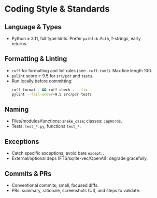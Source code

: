 # Coding Style & Standards

## Language & Types
- Python ≥ 3.11, full type hints. Prefer `pathlib.Path`, f-strings, early returns.

## Formatting & Linting
- `ruff` for formatting and lint rules (see `.ruff.toml`). Max line length 100.
- `pylint` score ≥ 9.5 for `src/pdr` and `tests`.
- Run locally before committing:
  ```bash
  ruff format . && ruff check . --fix
  pylint --fail-under=9.5 src/pdr tests
  ```

## Naming
- Files/modules/functions: `snake_case`; classes: `CapWords`.
- Tests: `test_*.py`, functions `test_*`.

## Exceptions
- Catch specific exceptions; avoid bare `except:`.
- External/optional deps (FTS/sqlite-vec/OpenAI): degrade gracefully.

## Commits & PRs
- Conventional commits; small, focused diffs.
- PRs: summary, rationale, screenshots (UI), and steps to validate.

